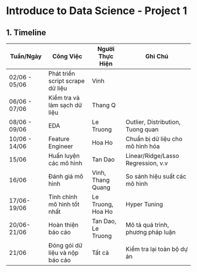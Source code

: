 # Introduce to Data Science - Project 1
## 1. Timeline

| Tuần/Ngày     | Công Việc                        | Người Thực Hiện    | Ghi Chú                            |
| ------------- | -------------------------------- | ------------------ | --------------------------------- |
| 02/06 - 05/06 | Phát triển script scrape dữ liệu | Vinh               |                                    |
| 06/06 - 07/06 | Kiểm tra và làm sạch dữ liệu     | Thang Q            |                                    |
| 08/06 - 09/06 | EDA                              | Le Truong          | Outlier, Distribution, Tuong quan  |
| 10/06 - 14/06 | Feature Engineer                 | Hoa Ho             | Chuẩn bị dữ liệu cho mô hình hóa   |
| 15/06         | Huấn luyện các mô hình           | Tan Dao            | Linear/Ridge/Lasso Regression, v.v |
| 16/06         | Đánh giá mô hình                 | Vinh, Thang Quang  | So sánh hiệu suất các mô hình      |
| 17/06-19/06   | Tinh chỉnh mô hình tốt nhất      | Le Truong, Hoa Ho  | Hyper Tuning                       |
| 20/06-21/06   | Hoàn thiện báo cáo               | Tan Dao, Le Truong | Mô tả quá trình, phương pháp luận  |
| 21/06         | Đóng gói dữ liệu và nộp báo cáo  | Tất cả             | Kiểm tra lại toàn bộ dự án         |
